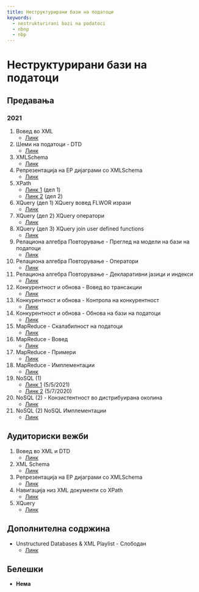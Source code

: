 ```yaml
---
title: Неструктурирани бази на податоци
keywords:
  - nestrukturirani bazi na podatoci
  - nbnp
  - nbp
---
```


# Неструктурирани бази на податоци

## Предавања

### 2021

1. Вовед во XML
   - [Линк](https://bbb-lb.finki.ukim.mk/playback/presentation/2.3/ea097b1a711c253bcdce852d05efa4d516355ff9-1645549218379)
2. Шеми на податоци - DTD
   - [Линк](https://bbb-lb.finki.ukim.mk/playback/presentation/2.3/f482346f1df15c76f744aee06e5a2b78c97f323b-1614610242381?meetingId=f482346f1df15c76f744aee06e5a2b78c97f323b-1614610242381)
3. XMLSchema
   - [Линк](https://www.youtube.com/watch?v=pl47RJJKVm8&feature=youtu.be)
4. Репрезентација на EР дијаграми со XMLSchema
   - [Линк](https://www.youtube.com/watch?v=R5gy15kuUsE&feature=youtu.be)
5. XPath
   - [Линк 1](https://www.youtube.com/watch?v=8hO5tnjVyPU&feature=youtu.be) (дел 1)
   - [Линк 2](https://www.youtube.com/watch?v=u9oLYaBUGhA&feature=youtu.be) (дел 2)
6. XQuery (дел 1) XQuery вовед FLWOR изрази
   - [Линк](https://www.youtube.com/watch?v=Qid8X2d0xIQ&feature=youtu.be)
7. XQuery (дел 2) XQuery оператори
   - [Линк](https://www.youtube.com/watch?v=Du42OoF4WQI&feature=youtu.be)
8. XQuery (дел 3) XQuery join user defined functions
   - [Линк](https://www.youtube.com/watch?v=O8wspPUfuWc&feature=youtu.be)
9. Релациона алгебра Повторување - Преглед на модели на бази на податоци
   - [Линк](https://www.youtube.com/watch?v=CqjcByGA9JY)
10. Релациона алгебра Повторување - Оператори
    - [Линк](https://www.youtube.com/watch?v=46KMJZ5pQmc)
11. Релациона алгебра Повторување - Декларативни јазици и индекси
    - [Линк](https://www.youtube.com/watch?v=xiG-OuOMSOY&feature=youtu.be)
12. Конкурентност и обнова - Вовед во трансакции
    - [Линк](https://www.youtube.com/watch?v=sO7cs2uQ8Eo&feature=youtu.be)
13. Конкурентност и обнова - Контрола на конкурентност
    - [Линк](https://www.youtube.com/watch?v=p0LusPVGLfg)
14. Конкурентност и обнова - Обнова на бази на податоци
    - [Линк](https://www.youtube.com/watch?v=Zgfqy1Rma5M)
15. MapReduce - Скалабилност на податоци
    - [Линк](https://www.youtube.com/watch?v=0j1HleelfHM)
16. MapReduce - Вовед
    - [Линк](https://www.youtube.com/watch?v=rFBBIs8xu8g&feature=youtu.be)
17. MapReduce - Примери
    - [Линк](https://www.youtube.com/watch?v=KxxpFuUVcWk)
18. MapReduce - Имплементации
    - [Линк](https://www.youtube.com/watch?v=mhg6lCm4Y8E)
19. NoSQL (1)
    - [Линк 1](https://bbb-lb.finki.ukim.mk/playback/presentation/2.3/be16f0c6277b6149b92746cced286d165f799c06-1620211822656?meetingId=be16f0c6277b6149b92746cced286d165f799c06-1620211822656) (5/5/2021)
    - [Линк 2](https://bbb-lb.finki.ukim.mk/playback/presentation/2.3/6b12eb5ead9ccd2a64df47087d44955449819d22-1588838437447?meetingId=6b12eb5ead9ccd2a64df47087d44955449819d22-1588838437447) (5/7/2020)
20. NoSQL (2) - Конзистентност во дистрибуирана околина
    - [Линк](https://www.youtube.com/watch?v=1qERpHaimjE)
21. NoSQL (2) NoSQL Имплементации
    - [Линк](https://www.youtube.com/watch?v=ZOdFvNUk-DI)

## Аудиториски вежби

1. Вовед во XML и DTD
   - [Линк](https://bbb-lb.finki.ukim.mk/playback/presentation/2.3/547f9f1a1e039eb36d91b1545c2b708a0e2b63b0-1614771924603?meetingId=547f9f1a1e039eb36d91b1545c2b708a0e2b63b0-1614771924603)
2. XML Schema
   - [Линк](https://bbb-lb.finki.ukim.mk/playback/presentation/2.3/bea5f452061bd1a75c337ceddae69a97ef4858f1-1615377147628?meetingId=bea5f452061bd1a75c337ceddae69a97ef4858f1-1615377147628)
3. Репрезентација на ЕР дијаграми со XMLSchema
   - [Линк](https://bbb-lb.finki.ukim.mk/playback/presentation/2.3/3ca9e7c55d8aa44f78f3d7f8a39651315b6bf4df-1678722545449)
4. Навигација низ XML документи со XPath
   - [Линк](https://bbb-lb.finki.ukim.mk/playback/presentation/2.3/68fc2ca20cad5cdaa2b868f990df15f7cb62a2cc-1679327336314)
5. XQuery
   - [Линк](https://bbb-lb.finki.ukim.mk/playback/presentation/2.3/f5f45081269f8b9d84e959b54a2dd34a35772703-1647967849014)

## Дополнителна содржина

- Unstructured Databases & XML Playlist - Слободан
  - [Линк](https://www.youtube.com/playlist?list=PLyKax2Dr_JP_3AGOo1N3ehySDqum5JyYQ)

## Белешки

- **Нема**
